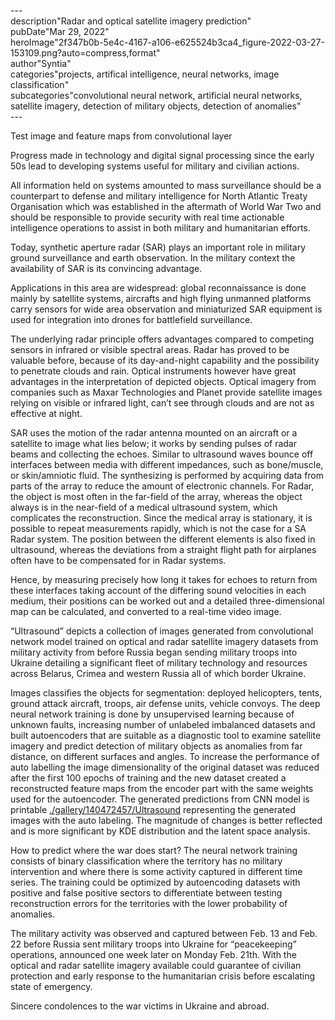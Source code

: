 \---  
description"Radar and optical satellite imagery prediction"   
pubDate"Mar 29, 2022"   
heroImage"2f347b0b-5e4c-4167-a106-e625524b3ca4_figure-2022-03-27-153109.png?auto=compress,format"   
author"Syntia"   
categories"projects, artifical intelligence, neural networks, image classification"   
subcategories"convolutional neural network, artificial neural networks, satellite imagery, detection of military objects, detection of anomalies"   
\---  

Test image and feature maps from convolutional layer

Progress made in technology and digital signal processing since the early 50s lead to developing systems useful for military and civilian actions.

All information held on systems amounted to mass surveillance should be a counterpart to defense and military intelligence for North Atlantic Treaty Organisation which was established in the aftermath of World War Two and should be responsible to provide security with real time actionable intelligence operations to assist in both military and humanitarian efforts.

Today, synthetic aperture radar (SAR) plays an important role in military ground surveillance and earth observation. In the military context the availability of SAR is its convincing advantage.

Applications in this area are widespread: global reconnaissance is done mainly by satellite systems, aircrafts and high flying unmanned platforms carry sensors for wide area observation and miniaturized SAR equipment is used for integration into drones for battlefield surveillance.

The underlying radar principle offers advantages compared to competing sensors in infrared or visible spectral areas. Radar has proved to be valuable before, because of its day-and-night capability and the possibility to penetrate clouds and rain. Optical instruments however have great advantages in the interpretation of depicted objects. Optical imagery from companies such as Maxar Technologies and Planet provide satellite images relying on visible or infrared light, can’t see through clouds and are not as effective at night.

SAR uses the motion of the radar antenna mounted on an aircraft or a satellite to image what lies below; it works by sending pulses of radar beams and collecting the echoes. Similar to ultrasound waves bounce off interfaces between media with different impedances, such as bone/muscle, or skin/amniotic fluid. The synthesizing is performed by acquiring data from parts of the array to reduce the amount of electronic channels. For Radar, the object is most often in the far-field of the array, whereas the object always is in the near-field of a medical ultrasound system, which complicates the reconstruction. Since the medical array is stationary, it is possible to repeat measurements rapidly, which is not the case for a SA Radar system. The position between the different elements is also fixed in ultrasound, whereas the deviations from a straight flight path for airplanes often have to be compensated for in Radar systems. 

Hence, by measuring precisely how long it takes for echoes to return from these interfaces taking account of the differing sound velocities in each medium, their positions can be worked out and a detailed three-dimensional map can be calculated, and converted to a real-time video image.

“Ultrasound” depicts a collection of images generated from convolutional network model trained on optical and radar satellite imagery datasets from military activity from before Russia began sending military troops into Ukraine detailing a significant fleet of military technology and resources across Belarus, Crimea and western Russia all of which border Ukraine.

Images classifies the objects for segmentation: deployed helicopters, tents, ground attack aircraft, troops, air defense units, vehicle convoys. The deep neural network training is done by unsupervised learning because of unknown faults, increasing number of unlabeled imbalanced datasets and built autoencoders that are suitable as a diagnostic tool to examine satellite imagery and predict detection of military objects as anomalies from far distance, on different surfaces and angles. To increase the performance of auto labelling the image dimensionality of the original dataset was reduced after the first 100 epochs of training and the new dataset created a reconstructed feature maps from the encoder part with the same weights used for the autoencoder. The generated predictions from CNN model is printable [./gallery/140472457/Ultrasound](https://www.behance.net/gallery/140472457/Ultrasound) representing the generated images with the auto labeling. The magnitude of changes is better reflected and is more significant by KDE distribution and the latent space analysis. 

How to predict where the war does start? The neural network training consists of binary classification where the territory has no military intervention and where there is some activity captured in different time series. The training could be optimized by autoencoding datasets with positive and false positive sectors to differentiate between testing reconstruction errors for the territories with the lower probability of anomalies. 

The military activity was observed and captured between Feb. 13 and Feb. 22 before Russia sent military troops into Ukraine for “peacekeeping” operations, announced one week later on Monday Feb. 21th. With the optical and radar satellite imagery available could guarantee of civilian protection and early response to the humanitarian crisis before escalating state of emergency. 

Sincere condolences to the war victims in Ukraine and abroad.